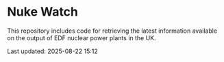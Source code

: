 # Nuke Watch

This repository includes code for retrieving the latest information available on the output of EDF nuclear power plants in the UK.

Last updated: 2025-08-22 15:12